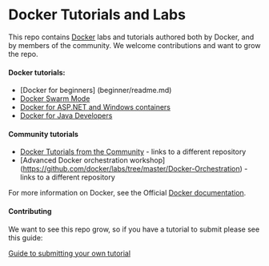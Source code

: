 # Docker Tutorials and Labs

This repo contains [Docker](https://docker.com) labs and tutorials authored both by Docker, and by members of the community. We welcome contributions and want to grow the repo.

#### Docker tutorials:
* [Docker for beginners] (beginner/readme.md)
* [Docker Swarm Mode](swarm-mode/README.md)
* [Docker for ASP.NET and Windows containers](windows/readme.md)
* [Docker for Java Developers](java/readme.adoc)

#### Community tutorials
* [Docker Tutorials from the Community](https://github.com/docker/community/blob/master/tutorials/docker-tutorials.md) - links to a different repository
* [Advanced Docker orchestration workshop] (https://github.com/docker/labs/tree/master/Docker-Orchestration) - links to a different repository

For more information on Docker, see the Official [Docker documentation](https://docs.docker.com).

#### Contributing

We want to see this repo grow, so if you have a tutorial to submit please see this guide:

[Guide to submitting your own tutorial](contribute.md)


